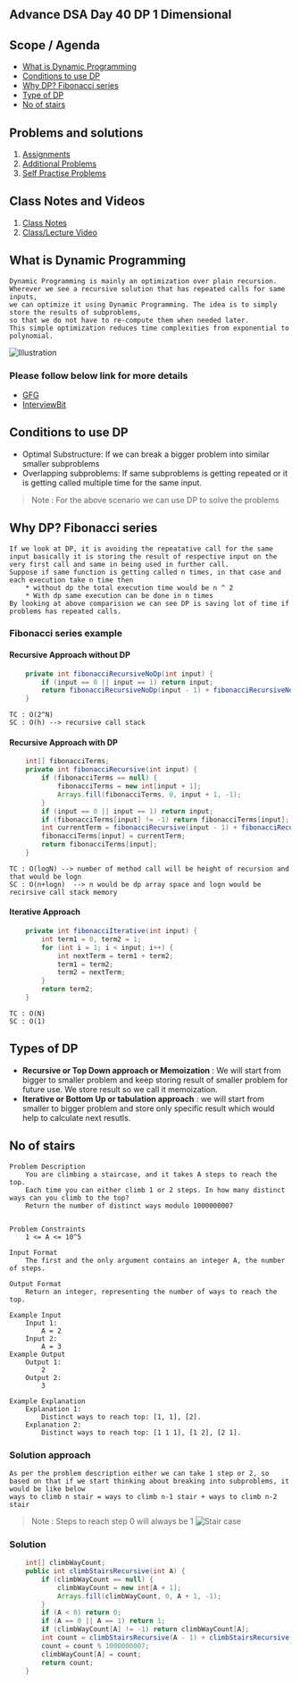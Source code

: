 ## Advance DSA Day 40 DP 1 Dimensional


## Scope / Agenda
- [What is Dynamic Programming](#what-is-dynamic-programming)
- [Conditions to use DP](#conditions-to-use-dp)
- [Why DP? Fibonacci series](#why-dp-fibonacci-series)
- [Type of DP](#types-of-dp)
- [No of stairs](#no-of-stairs)


## Problems and solutions

1. [Assignments](https://github.com/rajpiyush220/Algorithms/tree/master/problems/src/main/java/com/learning/scaler/advance/module4/dp1/assignment)
2. [Additional Problems]()
3. [Self Practise Problems]()

## Class Notes and Videos

1. [Class Notes](../../../class_Notes/Advance%20DSA%20Notes/40.%20DP%201%20Dimensional.pdf)
2. [Class/Lecture Video](https://youtu.be/WwnnwP1fZyg)

## What is Dynamic Programming
    Dynamic Programming is mainly an optimization over plain recursion.
    Wherever we see a recursive solution that has repeated calls for same inputs, 
    we can optimize it using Dynamic Programming. The idea is to simply store the results of subproblems, 
    so that we do not have to re-compute them when needed later. 
    This simple optimization reduces time complexities from exponential to polynomial.
![Illustration](https://github.com/rajpiyush220/GrowTogetherWithDSA/blob/49992b3e1a637a28cccfda088e1a05e0732b605b/Notes/images/DP_1.png?raw=true)

### Please follow below link for more details
* [GFG](https://www.geeksforgeeks.org/dynamic-programming/#basics)
* [InterviewBit](https://www.interviewbit.com/courses/programming/dynamic-programming/)
## Conditions to use DP
* Optimal Substructure: If we can break a bigger problem into similar smaller subproblems
* Overlapping subproblems: If same subproblems is getting repeated or it is getting called multiple time for the same input.
> Note : For the above scenario we can use DP to solve the problems
## Why DP? Fibonacci series
    If we look at DP, it is avoiding the repeatative call for the same input basically it is storing the result of respective input on the very first call and same in being used in further call.
    Suppose if same function is getting called n times, in that case and each execution take n time then
        * without dp the total execution time would be n ^ 2
        * With dp same execution can be done in n times
    By looking at above comparision we can see DP is saving lot of time if problems has repeated calls.
### Fibonacci series example
#### Recursive Approach without DP
```java
    private int fibonacciRecursiveNoDp(int input) {
        if (input == 0 || input == 1) return input;
        return fibonacciRecursiveNoDp(input - 1) + fibonacciRecursiveNoDp(input - 2);
    }
```
    TC : O(2^N)
    SC : O(h) --> recursive call stack
#### Recursive Approach with DP
```java
    int[] fibonacciTerms;
    private int fibonacciRecursive(int input) {
        if (fibonacciTerms == null) {
            fibonacciTerms = new int[input + 1];
            Arrays.fill(fibonacciTerms, 0, input + 1, -1);
        }
        if (input == 0 || input == 1) return input;
        if (fibonacciTerms[input] != -1) return fibonacciTerms[input];
        int currentTerm = fibonacciRecursive(input - 1) + fibonacciRecursive(input - 2);
        fibonacciTerms[input] = currentTerm;
        return fibonacciTerms[input];
    }
```
    TC : O(logN) --> number of method call will be height of recursion and that would be logn
    SC : O(n+logn)  --> n would be dp array space and logn would be recirsive call stack memory
#### Iterative Approach
```java
    private int fibonacciIterative(int input) {
        int term1 = 0, term2 = 1;
        for (int i = 1; i < input; i++) {
            int nextTerm = term1 + term2;
            term1 = term2;
            term2 = nextTerm;
        }
        return term2;
    }
```
    TC : O(N)
    SC : O(1)

## Types of DP
* **Recursive or Top Down approach or Memoization** : We will start from bigger to smaller problem and keep storing result of smaller problem for future use. We store result so we call it memoization.
* **Iterative or Bottom Up or tabulation approach** : we will start from smaller to bigger problem and store only specific result which would help to calculate next resutls.
## No of stairs
    Problem Description
        You are climbing a staircase, and it takes A steps to reach the top.
        Each time you can either climb 1 or 2 steps. In how many distinct ways can you climb to the top?
        Return the number of distinct ways modulo 1000000007


    Problem Constraints
        1 <= A <= 10^5

    Input Format
        The first and the only argument contains an integer A, the number of steps.

    Output Format
        Return an integer, representing the number of ways to reach the top.

    Example Input
        Input 1:
            A = 2
        Input 2:
            A = 3
    Example Output
        Output 1:
            2
        Output 2:
            3

    Example Explanation
        Explanation 1:
            Distinct ways to reach top: [1, 1], [2].
        Explanation 2:
            Distinct ways to reach top: [1 1 1], [1 2], [2 1].
### Solution approach
    As per the problem description either we can take 1 step or 2, so based on that if we start thinking about breaking into subproblems, it would be like below
    ways to climb n stair = ways to climb n-1 stair + ways to climb n-2 stair
> Note : Steps to reach step 0 will always be 1
![Stair case](https://github.com/rajpiyush220/GrowTogetherWithDSA/blob/2bb2661de9c683150e729ef483090d548ef9fabf/Notes/images/Stair_Case_DP1.png?raw=true)

### Solution
```java
    int[] climbWayCount;
    public int climbStairsRecursive(int A) {
        if (climbWayCount == null) {
            climbWayCount = new int[A + 1];
            Arrays.fill(climbWayCount, 0, A + 1, -1);
        }
        if (A < 0) return 0;
        if (A == 0 || A == 1) return 1;
        if (climbWayCount[A] != -1) return climbWayCount[A];
        int count = climbStairsRecursive(A - 1) + climbStairsRecursive(A - 2);
        count = count % 1000000007;
        climbWayCount[A] = count;
        return count;
    }
```
